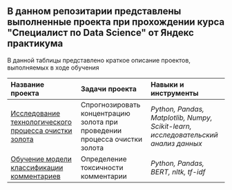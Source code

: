 ## В данном репозитарии представлены выполненные проекта при прохождении курса "Специалист по Data Science" от Яндекс практикума

В данной таблицы представлено краткое описание проектов, выполняемых в ходе обучения

| Название проекта | Задачи проекта | Навыки и инструменты | 
| :---------------------- | :---------------------- | :---------------------- |
| [Исследование технологического процесса очистки золота](recovery_of_gold_from_ore) | Спрогнозировать концентрацию золота при проведении процесса очистки золота | *Python, Pandas, Matplotlib, Numpy, Scikit-learn, исследовательский анализ данных* |
| [Обучение модели классификации комментариев](project_for_wikishop) | Определение токсичности комментарии | *Python, Pandas, BERT, nltk, tf-idf* |

